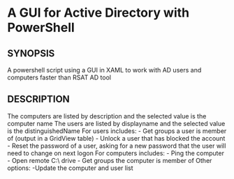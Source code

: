# A GUI for Active Directory with PowerShell
## SYNOPSIS
A powershell script using a GUI in XAML to work with AD users and computers faster than RSAT AD tool

## DESCRIPTION
The computers are listed by description and the selected value is the computer name
The users are listed by displayname and the selected value is the distinguishedName
For users includes:
    - Get groups a user is member of (output in a GridView table)
    - Unlock a user that has blocked the account
    - Reset the password of a user, asking for a new password that the user will need to change on next logon
For computers includes:
    - Ping the computer
    - Open remote C:\ drive
    - Get groups the computer is member of
Other options:
    -Update the computer and user list
